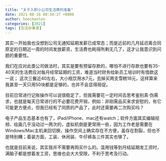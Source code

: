 ```yaml
---
title: "关于入职小公司生活费的准备"
date: 2021-08-16 08:34:27 +0800
author: hoochanlon
categories: [2021]
tags: [生活杂事录]
---
```


其实一开始我也没想到公司无通知延期发薪已成常态；而是近前的几月延迟离合同原定的日期近一周的时间发放薪资，生活费也耗得所剩无几了，这才让我意识到问题的重要性。 <!-- more -->

我们在应对此类公司做法时，其实是要有预留存款的，哪怕不进行存款也要有35-40天的生活费应对每月经常延期的工资，难道当时财务给新员工培训时有借款这一说； 这次三餐近40左右，大小瓶饮用水7元，去掉买两支雪糕18元，这样算来我甚至一天只用50块都是足够的，也并不会显得局促。

目前日常进行记账操作可以说很稳定了，但我需要花一定时间去思考鉴别真·伪需求，也就是每天日常进行的不必要花费开销，例如：非刚需品买来求安慰的，有它可能更方便点，但我已经有了同质的产品了，此时还需要再二次购买吗？

电子产品生态基本也有了，iPad/iPhone、mac还有watch；软件方面其实编辑视频、绘画几乎没动过一两次的，虚拟机倒是更常用一些，因为工作老是需要在Windows/Mac主机来回切换，操作空间上确实存在不方便，虽存在割裂，但也不是特别糟；着装方面，工装、休闲装、牛仔裤各三件其实也够了。

也就是目前来说，其实我并不需要再购买什么的。滥用钱等到月结延期发工资时，满脑子都是想着发工资，思维也会大大受限，不利于思考及行动。
